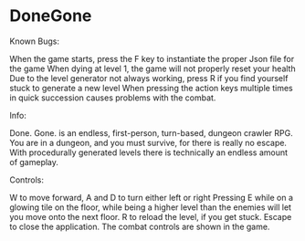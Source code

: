 # DoneGone

Known Bugs:

When the game starts, press the F key to instantiate the proper Json file for the game
When dying at level 1, the game will not properly reset your health
Due to the level generator not always working, press R if you find yourself stuck to generate a new level
When pressing the action keys multiple times in  quick succession causes problems with the combat.


Info:

Done. Gone. is an endless, first-person, turn-based, dungeon crawler RPG.  You are in a dungeon, and you must survive, for there is really no escape. With procedurally generated  levels there is technically an endless amount of gameplay.



Controls:

W to move forward, A and D to turn either left or right
Pressing E while on a glowing tile on the floor, while being a higher level than the enemies will let you move onto the next floor. 
R to reload the level, if you get stuck.
Escape to close the application.
The combat controls are shown in the game.
